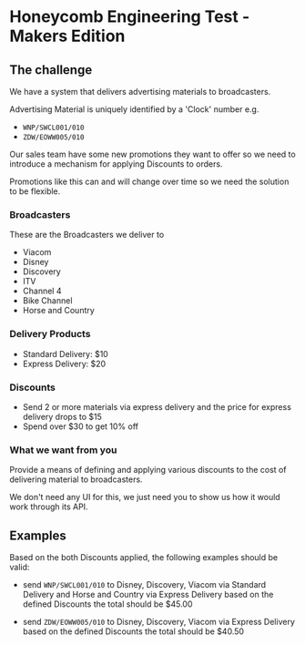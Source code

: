 # Honeycomb Engineering Test - Makers Edition

## The challenge

We have a system that delivers advertising materials to broadcasters. 

Advertising Material is uniquely identified by a 'Clock' number e.g.

* `WNP/SWCL001/010`
* `ZDW/EOWW005/010`

Our sales team have some new promotions they want to offer so 
we need to introduce a mechanism for applying Discounts to orders.

Promotions like this can and will change over time so we need the solution to be flexible.

### Broadcasters

These are the Broadcasters we deliver to

* Viacom
* Disney
* Discovery
* ITV
* Channel 4
* Bike Channel
* Horse and Country


### Delivery Products

* Standard Delivery: $10
* Express Delivery: $20

### Discounts

* Send 2 or more materials via express delivery and the price for express delivery drops to $15
* Spend over $30 to get 10% off

### What we want from you

Provide a means of defining and applying various discounts to the cost of delivering material to broadcasters.

We don't need any UI for this, we just need you to show us how it would work through its API.

## Examples

Based on the both Discounts applied, the following examples should be valid:

* send `WNP/SWCL001/010` to Disney, Discovery, Viacom via Standard Delivery and Horse and Country via Express Delivery
    based on the defined Discounts the total should be $45.00

* send `ZDW/EOWW005/010` to Disney, Discovery, Viacom via Express Delivery
     based on the defined Discounts the total should be $40.50
